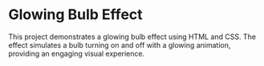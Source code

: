 # Glowing Bulb Effect

This project demonstrates a glowing bulb effect using HTML and CSS. The effect simulates a bulb turning on and off with a glowing animation, providing an engaging visual experience.
